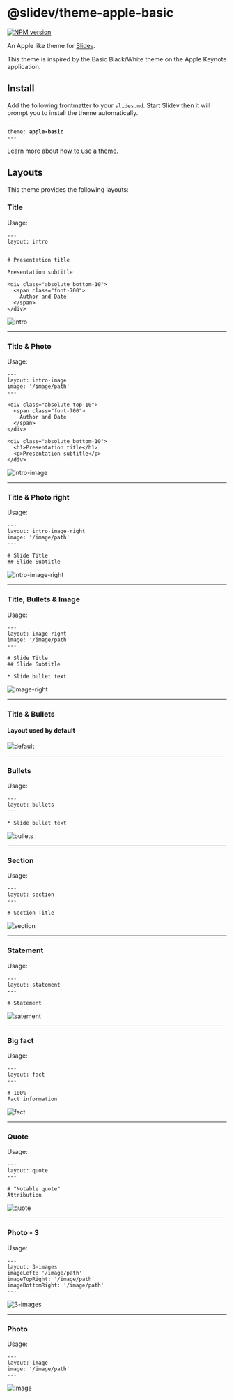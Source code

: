 # @slidev/theme-apple-basic

[![NPM version](https://img.shields.io/npm/v/@slidev/theme-apple-basic?color=3AB9D4&label=)](https://www.npmjs.com/package/@slidev/theme-apple-basic)

An Apple like theme for [Slidev](https://github.com/slidevjs/slidev).

This theme is inspired by the Basic Black/White theme on the Apple Keynote application.

## Install

Add the following frontmatter to your `slides.md`. Start Slidev then it will prompt you to install the theme automatically.

<pre><code>---
theme: <b>apple-basic</b>
---</code></pre>

Learn more about [how to use a theme](https://sli.dev/themes/use).

## Layouts

This theme provides the following layouts:

### Title
Usage:
```
---
layout: intro
---

# Presentation title

Presentation subtitle

<div class="absolute bottom-10">
  <span class="font-700">
    Author and Date
  </span>
</div>

```
![intro](https://i.imgur.com/gnB4oa8.png)

---

### Title & Photo
Usage:
```
---
layout: intro-image
image: '/image/path'
---

<div class="absolute top-10">
  <span class="font-700">
    Author and Date
  </span>
</div>

<div class="absolute bottom-10">
  <h1>Presentation title</h1>
  <p>Presentation subtitle</p>
</div>

```
![intro-image](https://i.imgur.com/976e8Hu.png)

---

### Title & Photo right
Usage:
```
---
layout: intro-image-right
image: '/image/path'
---

# Slide Title
## Slide Subtitle

```
![intro-image-right](https://i.imgur.com/dE1r2bg.png)

---

### Title, Bullets & Image
Usage:
```
---
layout: image-right
image: '/image/path'
---

# Slide Title
## Slide Subtitle

* Slide bullet text

```
![image-right](https://i.imgur.com/llEB75J.png)

---

### Title & Bullets
#### Layout used by default
![default](https://i.imgur.com/Glu7KWK.png)

---

### Bullets
Usage:
```
---
layout: bullets
---

* Slide bullet text

```
![bullets](https://i.imgur.com/rvQJMMc.png)

---

### Section
Usage:
```
---
layout: section
---

# Section Title

```
![section](https://i.imgur.com/vnL8XOB.png)

---

### Statement
Usage:
```
---
layout: statement
---

# Statement

```
![satement](https://i.imgur.com/Em3e8g3.png)

---

### Big fact
Usage:
```
---
layout: fact
---

# 100%
Fact information

```
![fact](https://i.imgur.com/hPL7qOj.png)

---

### Quote
Usage:
```
---
layout: quote
---

# "Notable quote"
Attribution

```
![quote](https://i.imgur.com/DMpzz0g.png)

---

### Photo - 3
Usage:
```
---
layout: 3-images
imageLeft: '/image/path'
imageTopRight: '/image/path'
imageBottomRight: '/image/path'
---
```
![3-images](https://i.imgur.com/Lun6FnS.png)

---

### Photo
Usage:
```
---
layout: image
image: '/image/path'
---
```
![image](https://i.imgur.com/S9TQ2AZ.png)

